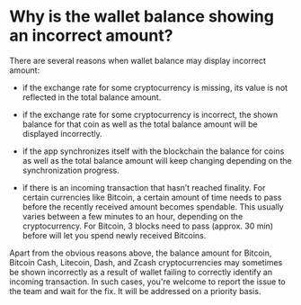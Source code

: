 # Why is the wallet balance showing an incorrect amount?

There are several reasons when wallet balance may display incorrect amount:

- if the exchange rate for some cryptocurrency is missing, its value is not reflected in the total balance amount.

- if the exchange rate for some cryptocurrency is incorrect, the shown balance for that coin as well as the total balance amount will be displayed incorrectly.

- if the app synchronizes itself with the blockchain the balance for coins as well as the total balance amount will keep changing depending on the synchronization progress.

- if there is an incoming transaction that hasn’t reached finality. For certain currencies like Bitcoin, a certain amount of time needs to pass before the recently received amount becomes spendable. This usually varies between a few minutes to an hour, depending on the cryptocurrency. For Bitcoin, 3 blocks need to pass (approx. 30 min) before will let you spend newly received Bitcoins.

Apart from the obvious reasons above, the balance amount for Bitcoin, Bitcoin Cash, Litecoin, Dash, and Zcash cryptocurrencies may sometimes be shown incorrectly as a result of wallet failing to correctly identify an incoming transaction. In such cases, you're welcome to report the issue to the team and wait for the fix. It will be addressed on a priority basis.
